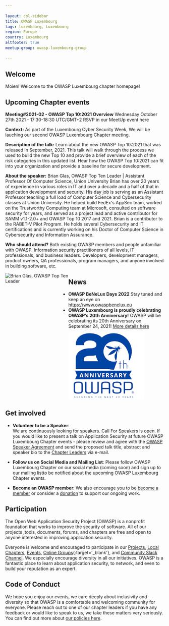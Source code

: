 ```yaml
---

layout: col-sidebar
title: OWASP Luxembourg 
tags: luxembourg, Luxembourg
region: Europe
country: Luxembourg
altfooter: true
meetup-group: owasp-luxembourg-group

---
```


## Welcome
Moien! Welcome to the OWASP Luxembourg chapter homepage!

## Upcoming Chapter events
**Meeting#2021-02 - OWASP Top 10:2021 Overview**
Wednesday October 27th 2021 - 17:30-18:30 UTC/GMT+2 RSVP in our MeetUp event here

**Context:** As part of the Luxembourg Cyber Security Week, We will be lauching our second OWASP Luxembourg Chapter meeting.

**Description of the talk:** Learn about the new OWASP Top 10:2021 that was released in September, 2021. This talk will walk through the process we used to build the new Top 10 and provide a brief overview of each of the risk categories in this updated list. Hear how the OWASP Top 10:2021 can fit into your organization and provide a baseline for secure development.

**About the speaker:**
Brian Glas, OWASP Top Ten Leader | Assistant Professor Of Computer Science, Union University
Brian has over 20 years of experience in various roles in IT and over a decade and a half of that in application development and security. His day job is serving as an Assistant Professor teaching a full load of Computer Science and Cybersecurity classes at Union University. He helped build FedEx's AppSec team, worked on the Trustworthy Computing team at Microsoft, consulted on software security for years, and served as a project lead and active contributor for SAMM v1.1-2.0+ and OWASP Top 10 2017 and 2021.  Brian is a contributor to the RABET-V Pilot Program. He holds several Cybersecurity and IT certifications and is currently working on his Doctor of Computer Science in Cybersecurity and Information Assurance. 

**Who should attend?**
Both existing OWASP members and people unfamiliar with OWASP. Information security practitioners of all levels, IT professionals, and business leaders. Developers, development managers, product owners, QA professionals, program managers, and anyone involved in building software, etc.


<img src="https://avatars.sched.co/9/ab/13475802/avatar.jpg" alt="Brian Glas, OWASP Top Ten Leader" align="left" width="200" height="200" />


## News
* **OWASP BeNeLux Days 2022** Stay tuned and keep an eye on https://www.owaspbenelux.eu
* **OWASP Luxembourg is proudly celebrating OWASP’s 20th Anniversary!** OWASP will be celebrating its 20th Anniversary on September 24, 2021! [More details here](https://20thanniversary.owasp.org)

[![OWASP 20th Anniversary Image](assets/images/OWASP%2020th.png)](https://20thanniversary.owasp.org/)

## Get involved
* **Volunteer to be a Speaker**:    
  We are continuously looking for speakers. Call For Speakers is open. If you would like to present a talk on Application Security at future OWASP Luxembourg Chapter 
events - please review and agree with the [OWASP Speaker Agreement](https://owasp.org/www-policy/) and send the proposed talk title, abstract and speaker bio to the [Chapter Leaders](leaders.md) via e-mail.
  
* **Follow us on Social Media and Mailing List**: 
Please follow OWASP Luxembourg Chapter on our social media (coming soon) and sign up to our mailing listto be notified about the upcoming OWASP Luxembourg Chapter events.
 
* **Become an OWASP member**:
  We also encourage you to be [become a member](/membership) or consider a [donation](/donate) to support our ongoing work.
  
## Participation
The Open Web Application Security Project (OWASP) is a nonprofit foundation that works to improve the security of software. All of our projects ,tools, documents, forums, and chapters are free and open to anyone interested in improving application security.

Everyone is welcome and encouraged to participate in our [Projects](/projects), [Local Chapters](/chapters), [Events](/events), [Online Groups](https://groups.google.com/a/owasp.com/){:target='_blank'}, and [Community Slack Channel](https://owasp.slack.com/). We especially encourage diversity in all our initiatives. OWASP is a fantastic place to learn about application security, to network, and even to build your reputation as an expert. 

## Code of Conduct
We hope you enjoy our events, we care deeply about inclusivity and diversity so that OWASP is a comfortable and welcoming community for everyone. Please reach out to one of our chapter leaders if you have any feedback or would like to speak to us, we take these matters very seriously. You can find out more about [our policies here](https://owasp.org/www-policy/operational/code-of-conduct).
